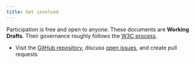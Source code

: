 ```yaml
---
title: Get involved
---
```

Participation is free and open to anyone. These documents are **Working Drafts**. Their governance roughly follows the [W3C process](http://www.w3.org/community/about/agreements/).

* Visit the [GitHub repository](https://github.com/LocalGovDigital/Localo/tree/gh-pages), discuss [open issues](https://github.com/LocalGovDigital/Localo/issues), and create pull requests


